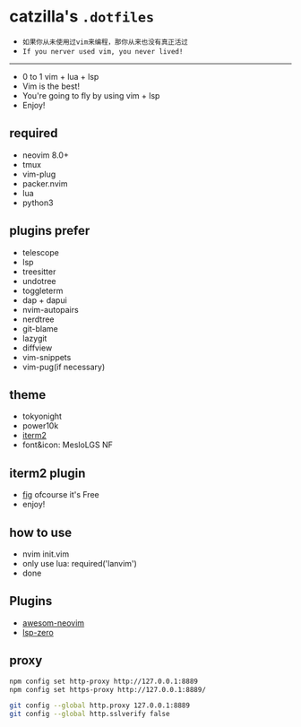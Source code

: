 #  catzilla's `.dotfiles`

* `如果你从未使用过vim来编程，那你从来也没有真正活过`
* `If you nerver used vim, you never lived!`
---

- 0 to 1 vim + lua + lsp
- Vim is the best!
- You're going to fly by using vim + lsp
- Enjoy!

## required

- neovim 8.0+
- tmux
- vim-plug
- packer.nvim
- lua
- python3

## plugins prefer

- telescope
- lsp
- treesitter
- undotree 
- toggleterm
- dap + dapui
- nvim-autopairs
- nerdtree 
- git-blame
- lazygit
- diffview
- vim-snippets
- vim-pug(if necessary)

## theme

- tokyonight
- power10k
- [iterm2](https://iterm2.com/)
- font&icon: MesloLGS NF

## iterm2 plugin

- [fig](https://fig.io/) ofcourse it's Free
- enjoy!

## how to use

- nvim init.vim
- only use lua: required('lanvim')
- done

## Plugins

- [awesom-neovim](https://github.com/rockerBOO/awesome-neovim)
- [lsp-zero](https://github.com/VonHeikemen/lsp-zero.nvim)

## proxy

```bash
npm config set http-proxy http://127.0.0.1:8889
npm config set https-proxy http://127.0.0.1:8889/
```
```bash
git config --global http.proxy 127.0.0.1:8889
git config --global http.sslverify false
```

